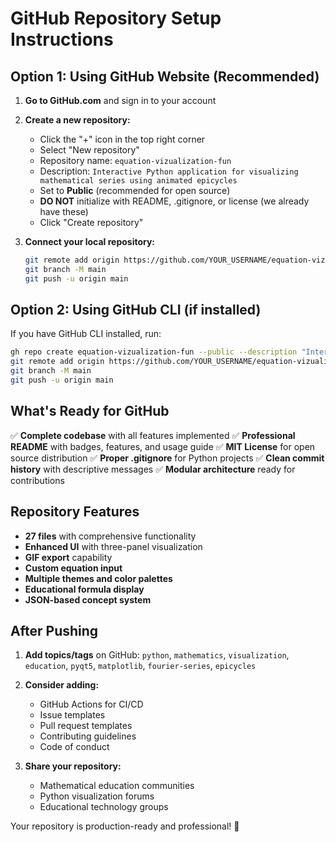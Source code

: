 # GitHub Repository Setup Instructions

## Option 1: Using GitHub Website (Recommended)

1. **Go to GitHub.com** and sign in to your account

2. **Create a new repository:**
   - Click the "+" icon in the top right corner
   - Select "New repository"
   - Repository name: `equation-vizualization-fun`
   - Description: `Interactive Python application for visualizing mathematical series using animated epicycles`
   - Set to **Public** (recommended for open source)
   - **DO NOT** initialize with README, .gitignore, or license (we already have these)
   - Click "Create repository"

3. **Connect your local repository:**
   ```bash
   git remote add origin https://github.com/YOUR_USERNAME/equation-vizualization-fun.git
   git branch -M main
   git push -u origin main
   ```

## Option 2: Using GitHub CLI (if installed)

If you have GitHub CLI installed, run:
```bash
gh repo create equation-vizualization-fun --public --description "Interactive Python application for visualizing mathematical series using animated epicycles"
git remote add origin https://github.com/YOUR_USERNAME/equation-vizualization-fun.git
git branch -M main
git push -u origin main
```

## What's Ready for GitHub

✅ **Complete codebase** with all features implemented
✅ **Professional README** with badges, features, and usage guide
✅ **MIT License** for open source distribution
✅ **Proper .gitignore** for Python projects
✅ **Clean commit history** with descriptive messages
✅ **Modular architecture** ready for contributions

## Repository Features

- **27 files** with comprehensive functionality
- **Enhanced UI** with three-panel visualization
- **GIF export** capability
- **Custom equation input**
- **Multiple themes and color palettes**
- **Educational formula display**
- **JSON-based concept system**

## After Pushing

1. **Add topics/tags** on GitHub: `python`, `mathematics`, `visualization`, `education`, `pyqt5`, `matplotlib`, `fourier-series`, `epicycles`

2. **Consider adding:**
   - GitHub Actions for CI/CD
   - Issue templates
   - Pull request templates
   - Contributing guidelines
   - Code of conduct

3. **Share your repository:**
   - Mathematical education communities
   - Python visualization forums
   - Educational technology groups

Your repository is production-ready and professional! 🚀
